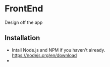 # FrontEnd
Design off the app

## Installation
- Intall Node.js and NPM if you haven't already. https://nodejs.org/en/download
- 
